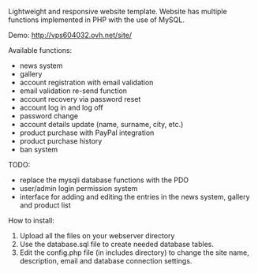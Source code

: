 Lightweight and responsive website template.
Website has multiple functions implemented in PHP with the use of MySQL.

Demo: 
http://vps604032.ovh.net/site/


Available functions: 
- news system
- gallery
- account registration with email validation
- email validation re-send function
- account recovery via password reset
- account log in and log off
- password change
- account details update (name, surname, city, etc.)
- product purchase with PayPal integration
- product purchase history
- ban system


TODO:
- replace the mysqli database functions with the PDO
- user/admin login permission system
- interface for adding and editing the entries in the news system, gallery and product list


How to install: 
1. Upload all the files on your webserver directory
2. Use the database.sql file to create needed database tables.
3. Edit the config.php file (in includes directory) to change the site name, description, email and database connection settings.
